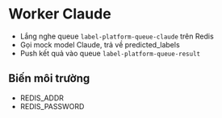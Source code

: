 # Worker Claude

- Lắng nghe queue `label-platform-queue-claude` trên Redis
- Gọi mock model Claude, trả về predicted_labels
- Push kết quả vào queue `label-platform-queue-result`

## Biến môi trường
- REDIS_ADDR
- REDIS_PASSWORD 